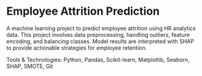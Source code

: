 # Employee Attrition Prediction

A machine learning project to predict employee attrition using HR analytics data. This project involves data preprocessing, handling outliers, feature encoding, and balancing classes. Model results are interpreted with SHAP to provide actionable strategies for employee retention.

Tools & Technologies: Python, Pandas, Scikit-learn, Matplotlib, Seaborn, SHAP, SMOTE, Git

